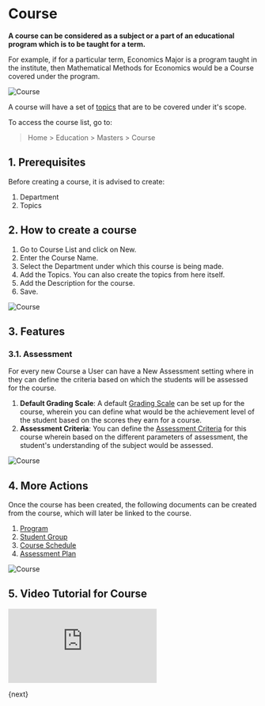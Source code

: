 <!-- add-breadcrumbs -->
# Course

**A course can be considered as a subject or a part of an educational program which is to be taught for a term.**

For example, if for a particular term, Economics Major is a program taught in the institute, then Mathematical Methods for Economics would be a Course covered under the program.

![Course](/docs/v13/assets/img/education/education-program-workflow.png)

A course will have a set of [topics](/docs/v13/user/manual/en/education/topic) that are to be covered under it's scope.

To access the course list, go to:

> Home > Education > Masters > Course

## 1. Prerequisites

Before creating a course, it is advised to create:

1. Department
2. Topics

## 2. How to create a course

1. Go to Course List and click on New.
2. Enter the Course Name.
3. Select the Department under which this course is being made.
4. Add the Topics. You can also create the topics from here itself.
5. Add the Description for the course.
6. Save.

 ![Course](/docs/v13/assets/img/education/education-course-1.png)

## 3. Features

### 3.1. Assessment

For every new Course a User can have a New Assessment setting where in they can define the criteria based on which the students will be assessed for the course.

1. **Default Grading Scale**: A default [Grading Scale](/docs/v13/user/manual/en/education/grading_scale) can be set up for the course, wherein you can define what would be the achievement level of the student based on the scores they earn for a course.
2. **Assessment Criteria**: You can define the [Assessment Criteria](/docs/v13/user/manual/en/education/assessment_criteria) for this course wherein based on the different parameters of assessment, the student's understanding of the subject would be assessed.

 ![Course](/docs/v13/assets/img/education/education-course-2.png)

## 4. More Actions

Once the course has been created, the following documents can be created from the course, which will later be linked to the course.

1. [Program](/docs/v13/user/manual/en/education/program)
2. [Student Group](/docs/v13/user/manual/en/education/student-group)
3. [Course Schedule](/docs/v13/user/manual/en/education/course-schedule)
4. [Assessment Plan](/docs/v13/user/manual/en/education/assessment_plan)

 ![Course](/docs/v13/assets/img/education/education-course-3.png)

## 5. Video Tutorial for Course

<div>
    <div class='embed-container'>
        <iframe src='https://www.youtube.com/embed//1ueE4seFTp8?start=66' frameborder='0' allowfullscreen>
        </iframe>
    </div>
</div>


{next}